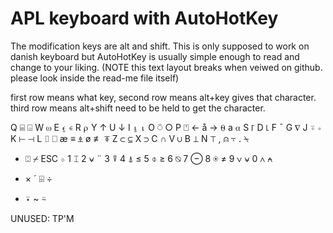 # APL keyboard with AutoHotKey
 The modification keys are alt and shift. This is only supposed to work on danish keyboard but AutoHotKey is usually simple enough to read and change to your liking.
(NOTE this text layout breaks when veiwed on github. please look inside the read-me file itself)

first row means what key, second row means alt+key gives that character. third row means alt+shift need to be held to get the character.

Q ⌸ ⌺
W ⍵
E ⍷ ∊ 
R ⍴
Y ↑
U ↓
I ⍸ ⍳
O ⍥ ○
P ⍞ ←
å → ⍬
a ⍺ 
S ⌈
D ⌊
F ¯
G ∇
J ⍤ ∘
K ⊢ ⊣
L ⌷ ⎕
æ ≡ ⍎ 
ø ≢ ⍕
Z ⊂ ⊆
X ⊃
C ∩
V ∪
B ⊥
N ⊤
, ⍝ ⍪
. ⍀
- ⍠ ⌿
ESC ⋄ 
1 ⌶
2 ⍱ ¨
3 ⍒
4 ⍋ ≤
5 ⌽ ≥
6 ⍉ 
7 ⊖
8 ⍟ ≠
9 ∨ ⍱
0 ∧ ⍲
+ ×
´ ⌹ ÷
* ⍣
~   ⍨

UNUSED:
TP'M
